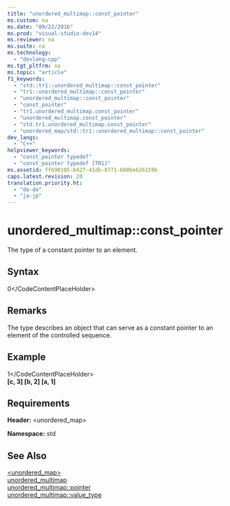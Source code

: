 ```yaml
---
title: "unordered_multimap::const_pointer"
ms.custom: na
ms.date: "09/22/2016"
ms.prod: "visual-studio-dev14"
ms.reviewer: na
ms.suite: na
ms.technology: 
  - "devlang-cpp"
ms.tgt_pltfrm: na
ms.topic: "article"
f1_keywords: 
  - "std::tr1::unordered_multimap::const_pointer"
  - "tr1::unordered_multimap::const_pointer"
  - "unordered_multimap::const_pointer"
  - "const_pointer"
  - "tr1.unordered_multimap.const_pointer"
  - "unordered_multimap.const_pointer"
  - "std.tr1.unordered_multimap.const_pointer"
  - "unordered_map/std::tr1::unordered_multimap::const_pointer"
dev_langs: 
  - "C++"
helpviewer_keywords: 
  - "const_pointer typedef"
  - "const_pointer typedef [TR1]"
ms.assetid: ffb90105-6427-41db-8771-6b0be626159b
caps.latest.revision: 20
translation.priority.ht: 
  - "de-de"
  - "ja-jp"
---
```

# unordered_multimap::const_pointer
The type of a constant pointer to an element.  
  
## Syntax  
  
<CodeContentPlaceHolder>0\</CodeContentPlaceHolder>  
## Remarks  
 The type describes an object that can serve as a constant pointer to an element of the controlled sequence.  
  
## Example  
  
<CodeContentPlaceHolder>1\</CodeContentPlaceHolder>  
  **[c, 3] [b, 2] [a, 1]**   
## Requirements  
 **Header:** \<unordered_map>  
  
 **Namespace:** std  
  
## See Also  
 [\<unordered_map>](../vs140/-unordered_map-.md)   
 [unordered_multimap](../vs140/unordered_multimap-class.md)   
 [unordered_multimap::pointer](../vs140/unordered_multimap--pointer.md)   
 [unordered_multimap::value_type](../vs140/unordered_multimap--value_type.md)